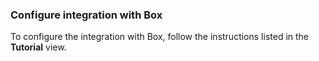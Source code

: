 ### Configure integration with Box

To configure the integration with Box, follow the instructions listed in the **Tutorial** view.

